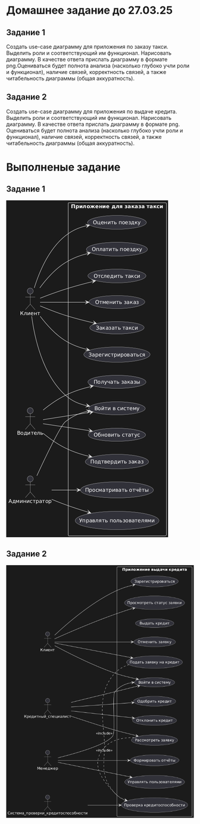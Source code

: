 # Домашнее задание до 27.03.25
## Задание 1
Создать use-case диаграмму для приложения по заказу такси. Выделить роли и соответствующий им функционал. Нарисовать диаграмму. В качестве ответа прислать диаграмму в формате png.Оцениваться будет полнота анализа (насколько глубоко учли роли и функционал), наличие связей, корректность связей, а также читабельность диаграммы (общая аккуратность).
## Задание 2
Создать use-case диаграмму для приложения по выдаче кредита. Выделить роли и соответствующий им функционал. Нарисовать диаграмму. В качестве ответа прислать диаграмму в формате png. Оцениваться будет полнота анализа (насколько глубоко учли роли и функционал), наличие связей, корректность связей, а также читабельность диаграммы (общая аккуратность).
# Выполненые задание
## Задание 1
![z1](images/z1.png)
## Задание 2
![z2](images/z2.png)